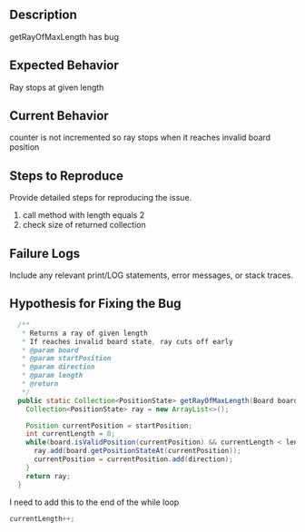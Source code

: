 ## Description

getRayOfMaxLength has bug

## Expected Behavior

Ray stops at given length

## Current Behavior

counter is not incremented so ray stops when it reaches invalid board position

## Steps to Reproduce

Provide detailed steps for reproducing the issue.

1. call method with length equals 2
2. check size of returned collection

## Failure Logs

Include any relevant print/LOG statements, error messages, or stack traces.

## Hypothesis for Fixing the Bug

```java
  /**
   * Returns a ray of given length
   * If reaches invalid board state, ray cuts off early
   * @param board
   * @param startPosition
   * @param direction
   * @param length
   * @return
   */
  public static Collection<PositionState> getRayOfMaxLength(Board board, Position startPosition, Position direction, int length) {
    Collection<PositionState> ray = new ArrayList<>();

    Position currentPosition = startPosition;
    int currentLength = 0;
    while(board.isValidPosition(currentPosition) && currentLength < length){
      ray.add(board.getPositionStateAt(currentPosition));
      currentPosition = currentPosition.add(direction);
    }
    return ray;
  }
```

I need to add this to the end of the while loop

```java
currentLength++;
```
